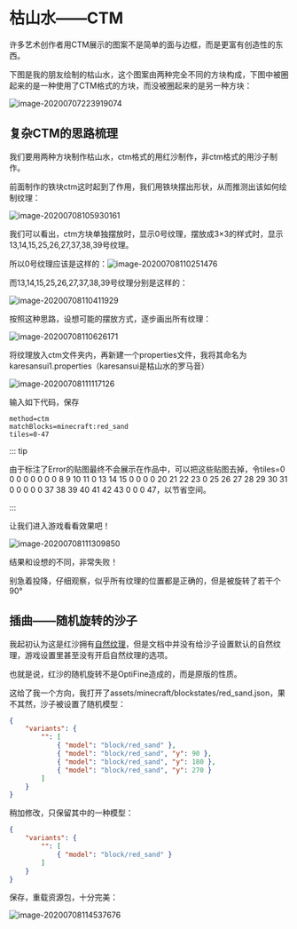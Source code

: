 # 枯山水——CTM

许多艺术创作者用CTM展示的图案不是简单的面与边框，而是更富有创造性的东西。

下图是我的朋友绘制的枯山水，这个图案由两种完全不同的方块构成，下图中被圈起来的是一种使用了CTM格式的方块，而没被圈起来的是另一种方块：

![image-20200707223919074](https://i.loli.net/2020/07/28/QpTUNVOxJ53qyiw.png)

## 复杂CTM的思路梳理

我们要用两种方块制作枯山水，ctm格式的用红沙制作，非ctm格式的用沙子制作。

前面制作的铁块ctm这时起到了作用，我们用铁块摆出形状，从而推测出该如何绘制纹理：

![image-20200708105930161](https://i.loli.net/2020/07/28/W1i8AdIszwJuv45.png)

我们可以看出，ctm方块单独摆放时，显示0号纹理，摆放成3×3的样式时，显示13,14,15,25,26,27,37,38,39号纹理。

所以0号纹理应该是这样的：![image-20200708110251476](https://i.loli.net/2020/07/28/jt13iwmbC6AWacB.png)

而13,14,15,25,26,27,37,38,39号纹理分别是这样的：

![image-20200708110411929](https://i.loli.net/2020/07/28/JFLR3VEiDUYe912.png)

按照这种思路，设想可能的摆放方式，逐步画出所有纹理：

![image-20200708110626171](https://i.loli.net/2020/07/28/so89nDwRmCHYIvM.png)

将纹理放入ctm文件夹内，再新建一个properties文件，我将其命名为karesansui1.properties（karesansui是枯山水的罗马音）

![image-20200708111117126](https://i.loli.net/2020/07/28/dhwbl5DUM6iZuPt.png)

输入如下代码，保存

```properties
method=ctm
matchBlocks=minecraft:red_sand
tiles=0-47
```

::: tip

由于标注了Error的贴图最终不会展示在作品中，可以把这些贴图去掉，令tiles=0 0 0 0 0 0 0 0 8 9 10 11 0 13 14 15 0 0 0 0 20 21 22 23 0 25 26 27 28 29 30 31 0 0 0 0 0 37 38 39 40 41 42 43 0 0 0 47，以节省空间。

:::

让我们进入游戏看看效果吧！

![image-20200708111309850](https://i.loli.net/2020/07/28/uFX1qhlDCPZdAvR.png)

结果和设想的不同，非常失败！

别急着投降，仔细观察，似乎所有纹理的位置都是正确的，但是被旋转了若干个90°

## 插曲——随机旋转的沙子

我起初认为这是红沙拥有[自然纹理](https://www.mcbbs.net/forum.php?mod=redirect&goto=findpost&ptid=896135&pid=15603178)，但是文档中并没有给沙子设置默认的自然纹理，游戏设置里甚至没有开启自然纹理的选项。

也就是说，红沙的随机旋转不是OptiFine造成的，而是原版的性质。

这给了我一个方向，我打开了assets/minecraft/blockstates/red_sand.json，果不其然，沙子被设置了随机模型：

```json
{
    "variants": {
        "": [
            { "model": "block/red_sand" },
            { "model": "block/red_sand", "y": 90 },
            { "model": "block/red_sand", "y": 180 },
            { "model": "block/red_sand", "y": 270 }
        ]
    }
}
```

稍加修改，只保留其中的一种模型：

```json
{
    "variants": {
        "": [
            { "model": "block/red_sand" }
        ]
    }
}
```

保存，重载资源包，十分完美：

![image-20200708114537676](https://i.loli.net/2020/07/28/pwB95zl8uHikfPV.png)
